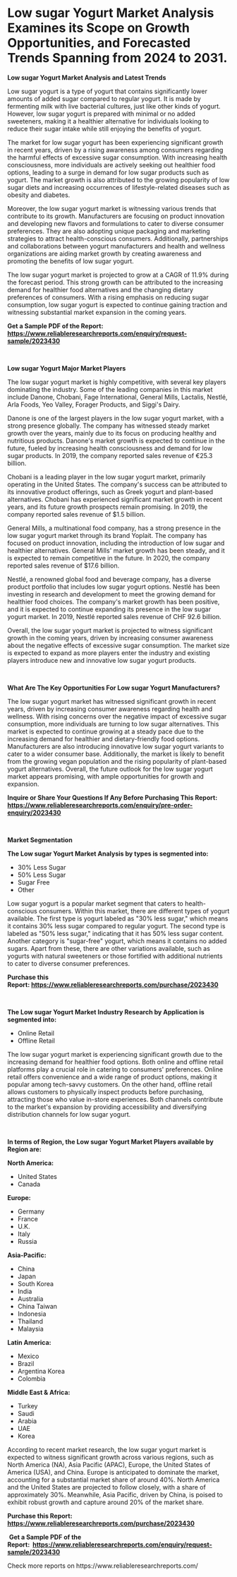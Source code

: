 <p><h1>Low sugar Yogurt Market Analysis Examines its Scope on Growth Opportunities, and Forecasted Trends Spanning from 2024 to 2031.</h1></p><p><strong>Low sugar Yogurt Market Analysis and Latest Trends</strong></p>
<p><p>Low sugar yogurt is a type of yogurt that contains significantly lower amounts of added sugar compared to regular yogurt. It is made by fermenting milk with live bacterial cultures, just like other kinds of yogurt. However, low sugar yogurt is prepared with minimal or no added sweeteners, making it a healthier alternative for individuals looking to reduce their sugar intake while still enjoying the benefits of yogurt.</p><p>The market for low sugar yogurt has been experiencing significant growth in recent years, driven by a rising awareness among consumers regarding the harmful effects of excessive sugar consumption. With increasing health consciousness, more individuals are actively seeking out healthier food options, leading to a surge in demand for low sugar products such as yogurt. The market growth is also attributed to the growing popularity of low sugar diets and increasing occurrences of lifestyle-related diseases such as obesity and diabetes.</p><p>Moreover, the low sugar yogurt market is witnessing various trends that contribute to its growth. Manufacturers are focusing on product innovation and developing new flavors and formulations to cater to diverse consumer preferences. They are also adopting unique packaging and marketing strategies to attract health-conscious consumers. Additionally, partnerships and collaborations between yogurt manufacturers and health and wellness organizations are aiding market growth by creating awareness and promoting the benefits of low sugar yogurt.</p><p>The low sugar yogurt market is projected to grow at a CAGR of 11.9% during the forecast period. This strong growth can be attributed to the increasing demand for healthier food alternatives and the changing dietary preferences of consumers. With a rising emphasis on reducing sugar consumption, low sugar yogurt is expected to continue gaining traction and witnessing substantial market expansion in the coming years.</p></p>
<p><strong>Get a Sample PDF of the Report:&nbsp; <a href="https://www.reliableresearchreports.com/enquiry/request-sample/2023430">https://www.reliableresearchreports.com/enquiry/request-sample/2023430</a></strong></p>
<p>&nbsp;</p>
<p><strong>Low sugar Yogurt Major Market Players</strong></p>
<p><p>The low sugar yogurt market is highly competitive, with several key players dominating the industry. Some of the leading companies in this market include Danone, Chobani, Fage International, General Mills, Lactalis, Nestlé, Arla Foods, Yeo Valley, Forager Products, and Siggi's Dairy.</p><p>Danone is one of the largest players in the low sugar yogurt market, with a strong presence globally. The company has witnessed steady market growth over the years, mainly due to its focus on producing healthy and nutritious products. Danone's market growth is expected to continue in the future, fueled by increasing health consciousness and demand for low sugar products. In 2019, the company reported sales revenue of €25.3 billion.</p><p>Chobani is a leading player in the low sugar yogurt market, primarily operating in the United States. The company's success can be attributed to its innovative product offerings, such as Greek yogurt and plant-based alternatives. Chobani has experienced significant market growth in recent years, and its future growth prospects remain promising. In 2019, the company reported sales revenue of $1.5 billion.</p><p>General Mills, a multinational food company, has a strong presence in the low sugar yogurt market through its brand Yoplait. The company has focused on product innovation, including the introduction of low sugar and healthier alternatives. General Mills' market growth has been steady, and it is expected to remain competitive in the future. In 2020, the company reported sales revenue of $17.6 billion.</p><p>Nestlé, a renowned global food and beverage company, has a diverse product portfolio that includes low sugar yogurt options. Nestlé has been investing in research and development to meet the growing demand for healthier food choices. The company's market growth has been positive, and it is expected to continue expanding its presence in the low sugar yogurt market. In 2019, Nestlé reported sales revenue of CHF 92.6 billion.</p><p>Overall, the low sugar yogurt market is projected to witness significant growth in the coming years, driven by increasing consumer awareness about the negative effects of excessive sugar consumption. The market size is expected to expand as more players enter the industry and existing players introduce new and innovative low sugar yogurt products.</p></p>
<p>&nbsp;</p>
<p><strong>What Are The Key Opportunities For Low sugar Yogurt Manufacturers?</strong></p>
<p><p>The low sugar yogurt market has witnessed significant growth in recent years, driven by increasing consumer awareness regarding health and wellness. With rising concerns over the negative impact of excessive sugar consumption, more individuals are turning to low sugar alternatives. This market is expected to continue growing at a steady pace due to the increasing demand for healthier and dietary-friendly food options. Manufacturers are also introducing innovative low sugar yogurt variants to cater to a wider consumer base. Additionally, the market is likely to benefit from the growing vegan population and the rising popularity of plant-based yogurt alternatives. Overall, the future outlook for the low sugar yogurt market appears promising, with ample opportunities for growth and expansion.</p></p>
<p><strong>Inquire or Share Your Questions If Any Before Purchasing This Report: <a href="https://www.reliableresearchreports.com/enquiry/pre-order-enquiry/2023430">https://www.reliableresearchreports.com/enquiry/pre-order-enquiry/2023430</a></strong></p>
<p>&nbsp;</p>
<p><strong>Market Segmentation</strong></p>
<p><strong>The Low sugar Yogurt Market Analysis by types is segmented into:</strong></p>
<p><ul><li>30% Less Sugar</li><li>50% Less Sugar</li><li>Sugar Free</li><li>Other</li></ul></p>
<p><p>Low sugar yogurt is a popular market segment that caters to health-conscious consumers. Within this market, there are different types of yogurt available. The first type is yogurt labeled as "30% less sugar," which means it contains 30% less sugar compared to regular yogurt. The second type is labeled as "50% less sugar," indicating that it has 50% less sugar content. Another category is "sugar-free" yogurt, which means it contains no added sugars. Apart from these, there are other variations available, such as yogurts with natural sweeteners or those fortified with additional nutrients to cater to diverse consumer preferences.</p></p>
<p><strong>Purchase this Report:&nbsp;<a href="https://www.reliableresearchreports.com/purchase/2023430">https://www.reliableresearchreports.com/purchase/2023430</a></strong></p>
<p>&nbsp;</p>
<p><strong>The Low sugar Yogurt Market Industry Research by Application is segmented into:</strong></p>
<p><ul><li>Online Retail</li><li>Offline Retail</li></ul></p>
<p><p>The low sugar yogurt market is experiencing significant growth due to the increasing demand for healthier food options. Both online and offline retail platforms play a crucial role in catering to consumers' preferences. Online retail offers convenience and a wide range of product options, making it popular among tech-savvy customers. On the other hand, offline retail allows customers to physically inspect products before purchasing, attracting those who value in-store experiences. Both channels contribute to the market's expansion by providing accessibility and diversifying distribution channels for low sugar yogurt.</p></p>
<p>&nbsp;</p>
<p><strong>In terms of Region, the Low sugar Yogurt Market Players available by Region are:</strong></p>
<p>
    <p> <strong> North America: </strong>
        <ul>
            <li>United States</li>
            <li>Canada</li>
        </ul>
        </p> 
    <p> <strong> Europe: </strong>
        <ul>
            <li>Germany</li>
            <li>France</li>
            <li>U.K.</li>
            <li>Italy</li>
            <li>Russia</li>
        </ul>
        </p> 
    <p> <strong> Asia-Pacific: </strong>
        <ul>
            <li>China</li>
            <li>Japan</li>
            <li>South Korea</li>
            <li>India</li>
            <li>Australia</li>
            <li>China Taiwan</li>
            <li>Indonesia</li>
            <li>Thailand</li>
            <li>Malaysia</li>
        </ul>
        </p> 
    <p> <strong> Latin America: </strong>
        <ul>
            <li>Mexico</li>
            <li>Brazil</li>
            <li>Argentina Korea</li>
            <li>Colombia</li>
        </ul>
        </p> 
    <p> <strong> Middle East & Africa: </strong>
        <ul>
            <li>Turkey</li>
            <li>Saudi</li>
            <li>Arabia</li>
            <li>UAE</li>
            <li>Korea</li>
        </ul>
    </p>
    </p>
<p><p>According to recent market research, the low sugar yogurt market is expected to witness significant growth across various regions, such as North America (NA), Asia Pacific (APAC), Europe, the United States of America (USA), and China. Europe is anticipated to dominate the market, accounting for a substantial market share of around 40%. North America and the United States are projected to follow closely, with a share of approximately 30%. Meanwhile, Asia Pacific, driven by China, is poised to exhibit robust growth and capture around 20% of the market share.</p></p>
<p><strong>Purchase this Report: <a href="https://www.reliableresearchreports.com/purchase/2023430">https://www.reliableresearchreports.com/purchase/2023430</a></strong></p>
<p>&nbsp;<strong>Get a Sample PDF of the Report:&nbsp;&nbsp;<a href="https://www.reliableresearchreports.com/enquiry/request-sample/2023430">https://www.reliableresearchreports.com/enquiry/request-sample/2023430</a></strong></p>
<p><strong></strong></p>
<p>Check more reports on https://www.reliableresearchreports.com/</p>